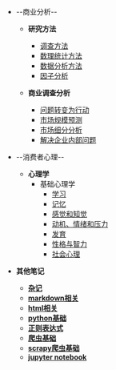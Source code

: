 
- --商业分析--

    - __研究方法__
        - [调查方法](/商业分析/1、调查方法.md)
        - [数理统计方法](/商业分析/2、数理统计方法.md)
        - [数据分析方法](/商业分析/3、数据分析方法.md)
        <!-- - [机械学习](/商业分析/4、机械学习.md)
        - [神经网络](/商业分析/5、神经网络相关.md) -->
        - [因子分析](/商业分析/4、因子分析.md)
        <!-- - [潜在变数的构造分析](/商业分析/5、潜在变数的构造分析.md) -->
        <!-- - [python机械学习](/商业分析/6、机械学习.md)
        - [神经网络相关](/商业分析/7、神经网络相关.md)
        - [主题分析](/商业分析/8、主题分析.md) -->

    - __商业调查分析__
        - [问题转变为行动](/商业分析/a、问题转变为行动.md)
        - [市场规模预测](/商业分析/b、市场规模预测.md)
        - [市场细分分析](/商业分析/c、市场细分分析.md)
        - [解决企业内部问题](/商业分析/d、解决企业内部问题.md)
        <!-- - [市场反应分析](/商业分析/e、市场反应分析.md)
        - [市场发现和知覚マップ](/商业分析/f、市场发现和感知谱.md)
        - [产品开发分析](/商业分析/g、产品开发分析.md)
        - [新产品普及](/商业分析/h、新产品普及.md)
        - [顾客管理](/商品分析/i.顾客管理.md) -->
    
- --消费者心理--

    <!-- - __商学__
        - マーケティング基本
        - 消费者行动论
        - 価格戦略
        - 製品戦略
        - チャネル戦略
        - プロモーション戦略
        - ブランド戦略
        - リレーションシップ・マーケティング
        - 企業社会責任 -->

    - __心理学__
        - 基础心理学
            - [学习](/心理学/1学习和记忆.md)
            - [记忆](/心理学/1-2学习和记忆.md)
            - [感觉和知觉](/心理学/2感觉和知觉.md)
            - [动机、情绪和压力](/心理学/3动机、感情和压力.md)
            - [发育](/心理学/4发育.md)
            - [性格与智力](/心理学/5性格与智力.md)
            - [社会心理](/心理学/6社会心理.md)


-  __其他笔记__ 
    - [**杂记**](其他笔记/杂记.md)
    - [**markdown相关**](/其他笔记/markdown.md)
    - [**html相关**](/其他笔记/html.md)
    - [**python基础**](其他笔记/python.md)
    - [**正则表达式**](其他笔记/正则表达式.md)
    - [**爬虫基础**](其他笔记/爬虫基础.md)
    - [**scrapy爬虫基础**](其他笔记/scrapy爬虫基础.md)
    - [**jupyter notebook**](其他笔记/jupyter_notebook.md)

    
